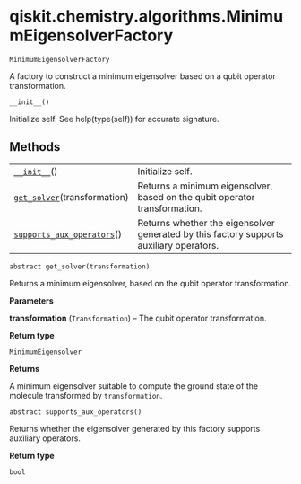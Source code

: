 # qiskit.chemistry.algorithms.MinimumEigensolverFactory



`MinimumEigensolverFactory`

A factory to construct a minimum eigensolver based on a qubit operator transformation.



`__init__()`

Initialize self. See help(type(self)) for accurate signature.

## Methods

|                                                                                                                                                                                            |                                                                                         |
| ------------------------------------------------------------------------------------------------------------------------------------------------------------------------------------------ | --------------------------------------------------------------------------------------- |
| [`__init__`](#qiskit.chemistry.algorithms.MinimumEigensolverFactory.__init__ "qiskit.chemistry.algorithms.MinimumEigensolverFactory.__init__")()                                           | Initialize self.                                                                        |
| [`get_solver`](#qiskit.chemistry.algorithms.MinimumEigensolverFactory.get_solver "qiskit.chemistry.algorithms.MinimumEigensolverFactory.get_solver")(transformation)                       | Returns a minimum eigensolver, based on the qubit operator transformation.              |
| [`supports_aux_operators`](#qiskit.chemistry.algorithms.MinimumEigensolverFactory.supports_aux_operators "qiskit.chemistry.algorithms.MinimumEigensolverFactory.supports_aux_operators")() | Returns whether the eigensolver generated by this factory supports auxiliary operators. |



`abstract get_solver(transformation)`

Returns a minimum eigensolver, based on the qubit operator transformation.

**Parameters**

**transformation** (`Transformation`) – The qubit operator transformation.

**Return type**

`MinimumEigensolver`

**Returns**

A minimum eigensolver suitable to compute the ground state of the molecule transformed by `transformation`.



`abstract supports_aux_operators()`

Returns whether the eigensolver generated by this factory supports auxiliary operators.

**Return type**

`bool`
